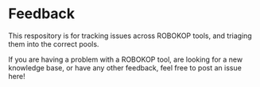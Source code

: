 # Feedback

This respository is for tracking issues across ROBOKOP tools, and triaging them into the correct pools.

If you are having a problem with a ROBOKOP tool, are looking for a new knowledge base, or have any other feedback, feel free to post an issue here!
